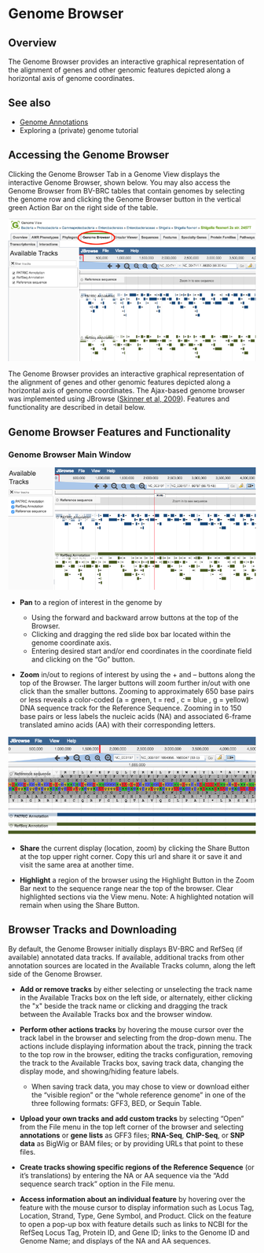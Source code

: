 # Genome Browser

## Overview
The Genome Browser provides an interactive graphical representation of the alignment of genes and other genomic features depicted along a horizontal axis of genome coordinates.

## See also
  * [Genome Annotations](../organisms_taxon/genome_annotations.html)
  * Exploring a (private) genome tutorial

## Accessing the Genome Browser
Clicking the Genome Browser Tab in a Genome View displays the interactive Genome Browser, shown below. You may also access the Genome Browser from BV-BRC tables that contain genomes by selecting the genome row and clicking the Genome Browser button in the vertical green Action Bar on the right side of the table.

![Genome Browser](../images/genome_browser.png)

The Genome Browser provides an interactive graphical representation of the alignment of genes and other genomic features depicted along a horizontal axis of genome coordinates. The Ajax-based genome browser was implemented using JBrowse
([Skinner et al, 2009](http://www.ncbi.nlm.nih.gov/pubmed/19570905)). Features and functionality are described in detail below.

## Genome Browser Features and Functionality

### Genome Browser Main Window

![JBrowse and Browser Tracks](../images/jbrowse_tracks.png)

* **Pan** to a region of interest in the genome by
  * Using the forward and backward arrow buttons at the top of the Browser.
  * Clicking and dragging the red slide box bar located within the genome coordinate axis.
  * Entering desired start and/or end coordinates in the coordinate field and clicking on the “Go” button.

* **Zoom** in/out to regions of interest by using the + and – buttons along the top of the Browser. The larger buttons will zoom further in/out with one click than the smaller buttons. Zooming to approximately 650 base pairs or less reveals a color-coded (a = green, t = red , c = blue , g = yellow) DNA sequence track for the Reference Sequence. Zooming in to 150 base pairs or less labels the nucleic acids (NA) and associated 6-frame translated amino acids (AA) with their corresponding letters.

![Reference Sequence](../images/reference_sequence.png)

* **Share** the current display (location, zoom) by clicking the Share Button at the top upper right corner. Copy this url and share it or save it and visit the same area at another time.

* **Highlight** a region of the browser using the Highlight Button in the Zoom Bar next to the sequence range near the top of the browser. Clear highlighted sections via the View menu. Note: A highlighted notation will remain when using the Share Button.

## Browser Tracks and Downloading
By default, the Genome Browser initially displays BV-BRC and RefSeq (if available)  annotated data tracks. If available, additional tracks from other annotation sources are located in the Available Tracks column, along the left side of the Genome Browser.

* **Add or remove tracks** by either selecting or unselecting the track name in the Available Tracks box on the left side, or alternately, either clicking the "x" beside the track name or clicking and dragging the track between the Available Tracks box and the browser window.

* **Perform other actions tracks** by hovering the mouse cursor over the track label in the browser and selecting from the drop-down menu. The actions include displaying information about the track, pinning the track to the top row in the browser, editing the tracks configuration, removing the track to the Available Tracks box, saving track data, changing the display mode, and showing/hiding feature labels.
  * When saving track data, you may chose to view or download either the “visible region” or the “whole reference genome” in one of the three following formats: GFF3, BED, or Sequin Table.

* **Upload your own tracks and add custom tracks** by selecting “Open” from the File menu in the top left corner of the browser and selecting **annotations** or **gene lists** as GFF3 files; **RNA-Seq**, **ChIP-Seq**, or **SNP data** as BigWig or BAM files; or by providing URLs that point to these files.

* **Create tracks showing specific regions of the Reference Sequence** (or it’s translations) by entering the NA or AA sequence via the “Add sequence search track” option in the File menu.

* **Access information about an individual feature** by hovering over the feature with the mouse cursor to display information such as Locus Tag, Location, Strand, Type, Gene Symbol, and Product. Click on the feature to open a pop-up box with feature details such as links to NCBI for the RefSeq Locus Tag, Protein ID, and Gene ID; links to the Genome ID and Genome Name; and displays of the NA and AA sequences.
